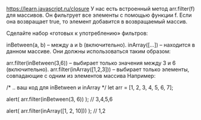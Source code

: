 
https://learn.javascript.ru/closure
У нас есть встроенный метод arr.filter(f) для массивов. Он фильтрует все элементы с помощью функции f. Если она возвращает true, то элемент добавится в возвращаемый массив.

Сделайте набор «готовых к употреблению» фильтров:

inBetween(a, b) – между a и b (включительно).
inArray([...]) – находится в данном массиве.
Они должны использоваться таким образом:

arr.filter(inBetween(3,6)) – выбирает только значения между 3 и 6 (включительно).
arr.filter(inArray([1,2,3])) – выбирает только элементы, совпадающие с одним из элементов массива
Например:

/* .. ваш код для inBetween и inArray */
let arr = [1, 2, 3, 4, 5, 6, 7];

alert( arr.filter(inBetween(3, 6)) ); // 3,4,5,6

alert( arr.filter(inArray([1, 2, 10])) ); // 1,2